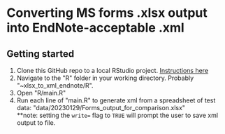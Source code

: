 # Converting MS forms .xlsx output into EndNote-acceptable .xml

## Getting started
1. Clone this GitHub repo to a local RStudio project. [Instructions here](https://argoshare.is.ed.ac.uk/healthyr_book/clone-an-existing-github-project-to-new-rstudio-project.html)
2. Navigate to the "R" folder in your working directory. Probably "~xlsx_to_xml_endnote/R".
3. Open "R/main.R"
4. Run each line of "main.R" to generate xml from a spreadsheet of test data: "data/20230129/Forms_output_for_comparison.xlsx"  
**note: setting the `write=` flag to `TRUE` will prompt the user to save xml output to file. 